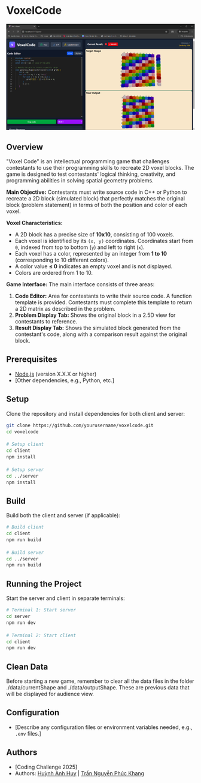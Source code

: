 # VoxelCode

![VoxelCode Logo](voxel_code.png)

## Overview
"Voxel Code" is an intellectual programming game that challenges contestants to use their programming skills to recreate 2D voxel blocks. The game is designed to test contestants' logical thinking, creativity, and programming abilities in solving spatial geometry problems.

**Main Objective:** Contestants must write source code in C++ or Python to recreate a 2D block (simulated block) that perfectly matches the original block (problem statement) in terms of both the position and color of each voxel.

**Voxel Characteristics:**
*   A 2D block has a precise size of **10x10**, consisting of 100 voxels.
*   Each voxel is identified by its `(x, y)` coordinates. Coordinates start from `0`, indexed from top to bottom (`y`) and left to right (`x`).
*   Each voxel has a color, represented by an integer from **1 to 10** (corresponding to 10 different colors).
*   A color value **≤ 0** indicates an empty voxel and is not displayed.
*   Colors are ordered from 1 to 10.

**Game Interface:**
The main interface consists of three areas:
1.  **Code Editor:** Area for contestants to write their source code. A function template is provided. Contestants must complete this template to return a 2D matrix as described in the problem.
2.  **Problem Display Tab:** Shows the original block in a 2.5D view for contestants to reference.
3.  **Result Display Tab:** Shows the simulated block generated from the contestant's code, along with a comparison result against the original block.

## Prerequisites

- [Node.js](https://nodejs.org/) (version X.X.X or higher)
- [Other dependencies, e.g., Python, etc.]

## Setup

Clone the repository and install dependencies for both client and server:

```bash
git clone https://github.com/yourusername/voxelcode.git
cd voxelcode

# Setup client
cd client
npm install

# Setup server
cd ../server
npm install
```

## Build

Build both the client and server (if applicable):

```bash
# Build client
cd client
npm run build

# Build server
cd ../server
npm run build
```

## Running the Project

Start the server and client in separate terminals:

```bash
# Terminal 1: Start server
cd server
npm run dev

# Terminal 2: Start client
cd client
npm run dev
```

## Clean Data

Before starting a new game, remember to clear all the data files in the folder ./data/currentShape and ./data/outputShape. These are previous data that will be displayed for audience view. 

## Configuration

- [Describe any configuration files or environment variables needed, e.g., `.env` files.]

## Authors
- [Coding Challenge 2025]
- Authors: [Huỳnh Anh Huy](https://github.com/anhhuy007) | [Trần Nguyễn Phúc Khang](https://github.com/PhKhang)

